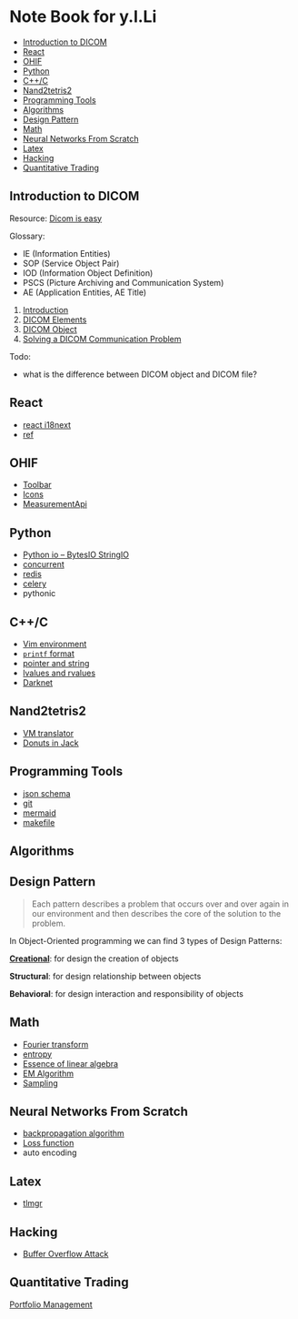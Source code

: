 Note Book for y.l.Li
======================

<!-- vim-markdown-toc GFM -->

* [Introduction to DICOM](#introduction-to-dicom)
* [React](#react)
* [OHIF](#ohif)
* [Python](#python)
* [C++/C](#cc)
* [Nand2tetris2](#nand2tetris2)
* [Programming Tools](#programming-tools)
* [Algorithms](#algorithms)
* [Design Pattern](#design-pattern)
* [Math](#math)
* [Neural Networks From Scratch](#neural-networks-from-scratch)
* [Latex](#latex)
* [Hacking](#hacking)
* [Quantitative Trading](#quantitative-trading)

<!-- vim-markdown-toc -->

Introduction to DICOM
--------------------

Resource: [Dicom is easy](http://dicomiseasy.blogspot.com/2011/10/introduction-to-dicom-chapter-1.html)

Glossary:
* IE (Information Entities)
* SOP (Service Object Pair)
* IOD (Information Object Definition)
* PSCS (Picture Archiving and Communication System)
* AE (Application Entities, AE Title)

1. [Introduction](Introduction.md)
2. [DICOM Elements](DICOM-Elements.md)
3. [DICOM Object](DICOM-Object.md)
4. [Solving a DICOM Communication Problem](Solving-a-DICOM-Communication-Problem.md)


Todo:

  * what is the difference between DICOM object and DICOM file?

React
-----

* [react i18next](react-i18next.md)
* [ref](ref.md)


OHIF
----

* [Toolbar](Toolbar.md)
* [Icons](Icons.md)
* [MeasurementApi](MeasurementApi.md)


Python
------

* [Python io – BytesIO StringIO](Python-io-–-BytesIO-StringIO.md)
* [concurrent](concurrent.md)
* [redis](redis.md)
* [celery](celery.md)
* pythonic

C++/C
-----
* [Vim environment](vim-environment.md)
* [`printf` format](-printf--format.md)
* [pointer and string](pointer-and-string.md)
* [lvalues and rvalues](lvalues-and-rvalues.md)
* [Darknet](darknet.md)

Nand2tetris2
------------

* [VM translator](VM-translator.md)
* [Donuts in Jack](donuts-in-jack.md)

Programming Tools
-----------------
* [json schema](json-schema.md)
* [git](git.md)
* [mermaid](mermaid.md)
* [makefile](makefile.md)

Algorithms
----------

Design Pattern
----------------------
> Each pattern describes a problem that occurs over and over again in our 
environment and then describes the core of the solution to the problem.

In Object-Oriented programming we can find 3 types of Design Patterns:

  **[Creational](Creational.md)**: for design the creation of objects

  **Structural**: for design relationship between objects

  **Behavioral**: for design interaction and responsibility of objects

Math
----
* [Fourier transform](Fourier-transform.md)
* [entropy](entropy.md)
* [Essence of linear algebra](essence-of-linear-algebra.md)
* [EM Algorithm](em-algorithm.md)
* [Sampling](Sampling.md)

Neural Networks From Scratch
----------------------------
* [backpropagation algorithm](backpropagation-algorithm.md)
* [Loss function](loss-function.md)
* auto encoding

Latex
-----
* [tlmgr](tlmgr.md)

Hacking
-------
* [Buffer Overflow Attack](buffer-overflow-attack.md)

Quantitative Trading
--------------------
[Portfolio Management](portfolio-management.md)

